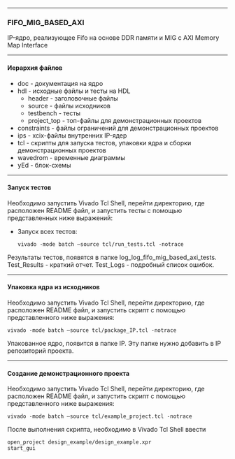 ------

### FIFO_MIG_BASED_AXI

IP-ядро, реализующее Fifo на основе DDR памяти и MIG c AXI Memory Map Interface

------

#### Иерархия файлов

- doc - документация на ядро
- hdl - исходные файлы и тесты на HDL
  - header - заголовочные файлы
  - source - файлы исходников
  - testbench - тесты
  - project_top - топ-файлы для демонстрационных проектов
- constraints - файлы ограничений для демонстрационных проектов
- ips - xcix-файлы внутренних IP-ядер
- tcl - скрипты для запуска тестов, упаковки ядра и сборки демонстрационных проектов
- wavedrom - временные диаграммы
- yEd - блок-схемы

------

#### Запуск тестов

Необходимо запустить Vivado Tcl Shell, перейти директорию, где расположен README файл, и запустить тесты с помощью представленных ниже выражений:


- Запуск всех тестов: 

  ```
  vivado -mode batch –source tcl/run_tests.tcl -notrace
  ```

Результаты тестов, появятся в папке log_log_fifo_mig_based_axi_tests.  Test_Results - краткий отчет. Test_Logs - подробный список ошибок.

------

#### Упаковка ядра из исходников

Необходимо запустить Vivado Tcl Shell, перейти директорию, где расположен README файл, и запустить скрипт с помощью представленного ниже выражения:

```
vivado -mode batch –source tcl/package_IP.tcl -notrace
```

Упакованное ядро, появится в папке IP.  Эту папке нужно добавить в IP репозиторий проекта.

------

#### Создание демонстрационного проекта

Необходимо запустить Vivado Tcl Shell, перейти директорию, где расположен README файл, и запустить скрипт с помощью представленного ниже выражения:

```
vivado -mode batch –source tcl/example_project.tcl -notrace
```

После выполнения скрипта, необходимо в Vivado Tcl Shell ввести 

```
open_project design_example/design_example.xpr
start_gui
```

